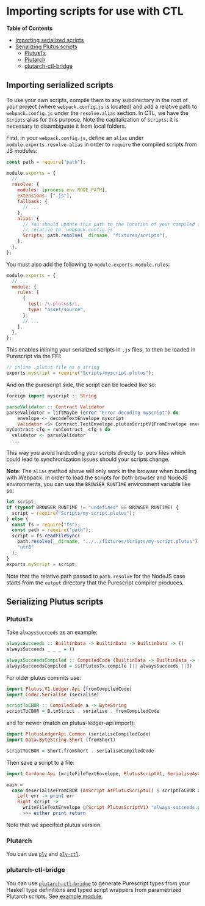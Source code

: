 # Importing scripts for use with CTL

**Table of Contents**
<!-- START doctoc generated TOC please keep comment here to allow auto update -->
<!-- DON'T EDIT THIS SECTION, INSTEAD RE-RUN doctoc TO UPDATE -->

- [Importing serialized scripts](#importing-serialized-scripts)
- [Serializing Plutus scripts](#serializing-plutus-scripts)
  - [PlutusTx](#plutustx)
  - [Plutarch](#plutarch)
  - [plutarch-ctl-bridge](#plutarch-ctl-bridge)

<!-- END doctoc generated TOC please keep comment here to allow auto update -->
## Importing serialized scripts

To use your own scripts, compile them to any subdirectory in the root of your project (where `webpack.config.js` is located) and add a relative path to `webpack.config.js` under the `resolve.alias` section. In CTL, we have the `Scripts` alias for this purpose. Note the capitalization of `Scripts`: it is necessary to disambiguate it from local folders.

First, in your `webpack.config.js`, define an `alias` under `module.exports.resolve.alias` in order to `require` the compiled scripts from JS modules:

```javascript
const path = require("path");

module.exports = {
  // ...
  resolve: {
    modules: [process.env.NODE_PATH],
    extensions: [".js"],
    fallback: {
      // ...
    },
    alias: {
      // You should update this path to the location of your compiled scripts,
      // relative to `webpack.config.js`
      Scripts: path.resolve(__dirname, "fixtures/scripts"),
    },
  },
};
```

You must also add the following to `module.exports.module.rules`:

```javascript
module.exports = {
  // ...
  module: {
    rules: [
      {
        test: /\.plutus$/i,
        type: "asset/source",
      },
      // ...
    ],
  },
};
```

This enables inlining your serialized scripts in `.js` files, to then be loaded in Purescript via the FFI:

```javascript
// inline .plutus file as a string
exports.myscript = require("Scripts/myscript.plutus");
```

And on the purescript side, the script can be loaded like so:

```purescript
foreign import myscript :: String

parseValidator :: Contract Validator
parseValidator = liftMaybe (error "Error decoding myscript") do
    envelope <- decodeTextEnvelope myscript
    Validator <$> Contract.TextEnvelope.plutusScriptV1FromEnvelope envelope
myContract cfg = runContract_ cfg $ do
  validator <- parseValidator
  ...
```

This way you avoid hardcoding your scripts directly to .purs files which could lead to synchronization issues should your scripts change.

**Note**: The `alias` method above will only work in the browser when bundling with Webpack. In order to load the scripts for both browser and NodeJS environments, you can use the `BROWSER_RUNTIME` environment variable like so:

```javascript
let script;
if (typeof BROWSER_RUNTIME != "undefined" && BROWSER_RUNTIME) {
  script = require("Scripts/my-script.plutus");
} else {
  const fs = require("fs");
  const path = require("path");
  script = fs.readFileSync(
    path.resolve(__dirname, "../../fixtures/scripts/my-script.plutus"),
    "utf8"
  );
}
exports.myScript = script;
```

Note that the relative path passed to `path.resolve` for the NodeJS case starts from the `output` directory that the Purescript compiler produces.

## Serializing Plutus scripts

### PlutusTx

Take `alwaysSucceeds` as an example:
```haskell
alwaysSucceeds :: BuiltinData -> BuiltinData -> BuiltinData -> ()
alwaysSucceeds _ _ _ = ()

alwaysSucceedsCompiled :: CompiledCode (BuiltinData -> BuiltinData -> ())
alwaysSucceedsCompiled = $$(PlutusTx.compile [|| alwaysSucceeds ||])
```
For older plutus commits use:
```haskell
import Plutus.V1.Ledger.Api (fromCompiledCode)
import Codec.Serialise (serialise)

scriptToCBOR :: CompiledCode a -> ByteString
scriptToCBOR = B.toStrict . serialise . fromCompiledCode
```
and for newer (match on plutus-ledger-api import):
```haskell
import PlutusLedgerApi.Common (serialiseCompiledCode)
import Data.ByteString.Short (fromShort)

scriptToCBOR = Short.fromShort . serialiseCompiledCode
```
Then save a script to a file:
```haskell
import Cardano.Api (writeFileTextEnvelope, PlutusScriptV1, SerialiseAsCBOR (deserialiseFromCBOR), AsType (AsScript, AsPlutusScriptV1), Script)

main =
  case deserialiseFromCBOR (AsScript AsPlutusScriptV1) $ scriptToCBOR alwaysSucceedsCompiled of
    Left err -> print err
    Right script ->
      writeFileTextEnvelope @(Script PlutusScriptV1) "always-succeeds.plutus" (Just "My script") script
      >>= either print return
```
Note that we specified plutus version.

### Plutarch

You can use [`ply`](https://github.com/mlabs-haskell/ply) and [`ply-ctl`](https://github.com/mlabs-haskell/ply-ctl).

### plutarch-ctl-bridge

You can use [`plutarch-ctl-bridge`](https://github.com/mlabs-haskell/plutarch-ctl-bridge) to generate Purescript types from your Haskell type definitions and typed script wrappers from parametrized Plutarch scripts. See [example module](https://github.com/mlabs-haskell/plutarch-ctl-bridge/blob/main/example/Main.hs).
